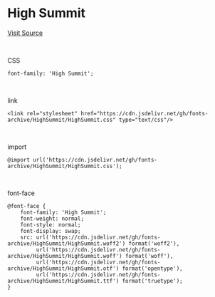 # High Summit

[Visit Source](https://www.dafont.com/high-summit.font)

&nbsp;

CSS

```
font-family: 'High Summit';
```

&nbsp;

link

```
<link rel="stylesheet" href="https://cdn.jsdelivr.net/gh/fonts-archive/HighSummit/HighSummit.css" type="text/css"/>
```

&nbsp;

import

```
@import url('https://cdn.jsdelivr.net/gh/fonts-archive/HighSummit/HighSummit.css');
```

&nbsp;

font-face

```
@font-face {
    font-family: 'High Summit';
    font-weight: normal;
    font-style: normal;
    font-display: swap;
    src: url('https://cdn.jsdelivr.net/gh/fonts-archive/HighSummit/HighSummit.woff2') format('woff2'),
         url('https://cdn.jsdelivr.net/gh/fonts-archive/HighSummit/HighSummit.woff') format('woff'),
         url('https://cdn.jsdelivr.net/gh/fonts-archive/HighSummit/HighSummit.otf') format('opentype'),
         url('https://cdn.jsdelivr.net/gh/fonts-archive/HighSummit/HighSummit.ttf') format('truetype');
}
```
